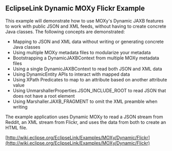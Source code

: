 EclipseLink Dynamic MOXy Flickr Example
---------------------------------------

This example will demonstrate how to use MOXy's Dynamic JAXB features to work with public JSON and XML feeds, without having to create concrete Java classes. The following concepts are demonstrated:

* Mapping to JSON and XML data without writing or generating concrete Java classes
* Using multiple MOXy metadata files to modularize your metadata
* Bootstrapping a DynamicJAXBContext from multiple MOXy metadata files
* Using a single DynamicJAXBContext to read both JSON and XML data
* Using DynamicEntity APIs to interact with mapped data
* Using XPath Predicates to map to an attribute based on another attribute value
* Using UnmarshallerProperties.JSON_INCLUDE_ROOT to read JSON that does not have a root element
* Using Marshaller.JAXB_FRAGMENT to omit the XML preamble when writing

The example application uses Dynamic MOXy to read a JSON stream from Reddit, an XML stream from Flickr, and uses the data from both to create an HTML file.

[http://wiki.eclipse.org/EclipseLink/Examples/MOXy/Dynamic/Flickr](http://wiki.eclipse.org/EclipseLink/Examples/MOXy/Dynamic/Flickr)